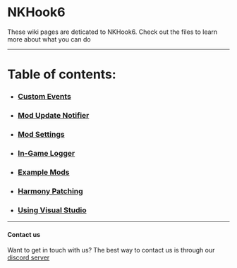 # NKHook6
These wiki pages are deticated to NKHook6. Check out the files to learn more about what you can do

---
# Table of contents:

- ### [Custom Events](Events.md)

- ### [Mod Update Notifier](https://github.com/TDToolbox/BTD-Docs/blob/master/Unity%20Engine/Btd6/NKHook6/ModUpdater.md)

- ### [Mod Settings](https://github.com/TDToolbox/BTD-Docs/blob/master/Unity%20Engine/Btd6/NKHook6/ModSettings.md)

- ### [In-Game Logger](https://github.com/TDToolbox/BTD-Docs/blob/master/Unity%20Engine/Btd6/NKHook6/Logger.md)

- ### [Example Mods](https://github.com/TDToolbox/BTD-Docs/tree/master/Unity%20Engine/Btd6/NKHook6/Example%20Mods)

- ### [Harmony Patching](https://github.com/TDToolbox/BTD-Docs/blob/master/Unity%20Engine/MelonLoader/Harmony%20Patching.md)

- ### [Using Visual Studio](https://github.com/TDToolbox/BTD-Docs/blob/master/Unity%20Engine/MelonLoader/How%20to%20create%20Visual%20Studio%20project.md)

---

#### Contact us
Want to get in touch with us? The best way to contact us is through our [discord server](https://discord.gg/VADMF2M)
